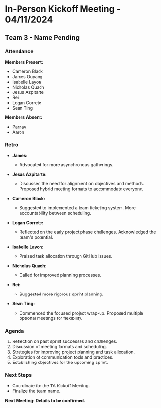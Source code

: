 # In-Person Kickoff Meeting - 04/11/2024
## Team 3 - Name Pending

### Attendance

**Members Present:**
- Cameron Black
- James Ouyang
- Isabelle Layon
- Nicholas Quach
- Jesus Azpitarte
- Rei
- Logan Correte
- Sean Ting

**Members Absent:**
- Parnav
- Aaron

### Retro

- **James:**
  - Advocated for more asynchronous gatherings.

- **Jesus Azpitarte:**
  - Discussed the need for alignment on objectives and methods. Proposed hybrid meeting formats to accommodate everyone.

- **Cameron Black:**
  - Suggested to implemented a team ticketing system. More accountability between scheduling.

- **Logan Correte:**
  - Reflected on the early project phase challenges. Acknowledged the team's potential.

- **Isabelle Layon:**
  - Praised task allocation through GitHub issues.

- **Nicholas Quach:**
  - Called for improved planning processes.

- **Rei:**
  - Suggested more rigorous sprint planning.

- **Sean Ting:**
  - Commended the focused project wrap-up. Proposed multiple optional meetings for flexibility.

### Agenda

1. Reflection on past sprint successes and challenges.
2. Discussion of meeting formats and scheduling.
3. Strategies for improving project planning and task allocation.
4. Exploration of communication tools and practices.
5. Establishing objectives for the upcoming sprint.

### Next Steps

- Coordinate for the TA Kickoff Meeting.
- Finalize the team name.

**Next Meeting: Details to be confirmed.**
